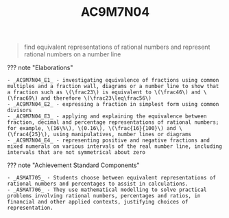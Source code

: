 ﻿---
backlinks:
- title: mat071e-2024
  url: /sense/Teaching/Implementation/2024/MAT071E/mat071e-2024.html
- title: CSER Number - Content In Action
  url: /sense/Teaching/Mathematics/cser-mooc/cser-cia-number.html
- title: Learning Areas
  url: /sense/Teaching/Curriculum/v9/v9-learning-areas.html
tags: australian-curriculum
title: AC9M7N04
type: note
---
> find equivalent representations of rational numbers and represent rational numbers on a number line

??? note "Elaborations"

	- _AC9M7N04_E1_ - investigating equivalence of fractions using common multiples and a fraction wall, diagrams or a number line to show that a fraction such as \(\frac23\) is equivalent to \(\frac46\) and \(\frac69\) and therefore \(\frac23\leq\frac56\)
	- _AC9M7N04_E2_ - expressing a fraction in simplest form using common divisors
	- _AC9M7N04_E3_ - applying and explaining the equivalence between fraction, decimal and percentage representations of rational numbers; for example, \(16\%\), \(0.16\), \(\frac{16}{100}\) and \(\frac4{25}\), using manipulatives, number lines or diagrams
	- _AC9M7N04_E4_ - representing positive and negative fractions and mixed numerals on various intervals of the real number line, including intervals that are not symmetrical about zero
??? note "Achievement Standard Components"

	- _ASMAT705_ - Students choose between equivalent representations of rational numbers and percentages to assist in calculations.
	- _ASMAT706_ - They use mathematical modelling to solve practical problems involving rational numbers, percentages and ratios, in financial and other applied contexts, justifying choices of representation.
